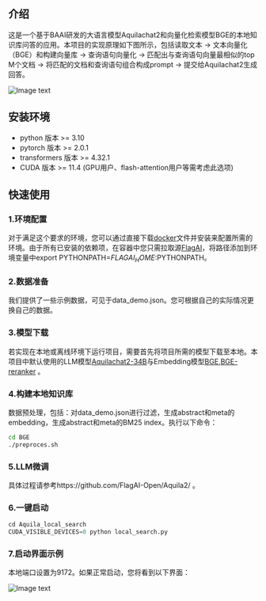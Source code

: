 ## 介绍
这是一个基于BAAI研发的大语言模型Aquilachat2和向量化检索模型BGE的本地知识库问答的应用。本项目的实现原理如下图所示，包括读取文本 -> 文本向量化（BGE）和构建向量库 -> 查询语句向量化 -> 匹配出与查询语句向量最相似的top M个文档 -> 将匹配的文档和查询语句组合构成prompt -> 提交给Aquilachat2生成回答。

![Image text](https://github.com/zll1995-nlp/Aquila2/blob/main/examples/Aquila_BGE_langchain/images/pic_1.png)

## 安装环境
* python 版本 >= 3.10
* pytorch 版本 >= 2.0.1
* transformers 版本 >= 4.32.1
* CUDA 版本 >= 11.4 (GPU用户、flash-attention用户等需考虑此选项)

## 快速使用

### 1.环境配置

对于满足这个要求的环境，您可以通过直接下载[docker](https://model.baai.ac.cn/model-detail/220119)文件并安装来配置所需的环境。由于所有已安装的依赖项，在容器中您只需拉取源[FlagAI](https://github.com/FlagAI-Open/FlagAI.git)，将路径添加到环境变量中export PYTHONPATH=$FLAGAI_HOME:$PYTHONPATH。

### 2.数据准备

我们提供了一些示例数据，可见于data_demo.json。您可根据自己的实际情况更换自己的数据。

### 3.模型下载

若实现在本地或离线环境下运行项目，需要首先将项目所需的模型下载至本地。本项目中默认使用的LLM模型[Aquilachat2-34B](https://model.baai.ac.cn/models)与Embedding模型[BGE](https://huggingface.co/BAAI/bge-large-en-v1.5),[BGE-reranker](https://huggingface.co/BAAI/bge-reranker-large) 。

### 4.构建本地知识库

数据预处理，包括：对data_demo.json进行过滤，生成abstract和meta的embedding，生成abstract和meta的BM25 index。执行以下命令：

```bash
cd BGE
./preproces.sh
```

### 5.LLM微调

具体过程请参考https://github.com/FlagAI-Open/Aquila2/ 。

### 6.一键启动

```python
cd Aquila_local_search
CUDA_VISIBLE_DEVICES=0 python local_search.py
```
### 7.启动界面示例
本地端口设置为9172。如果正常启动，您将看到以下界面：

![Image text](https://github.com/zll1995-nlp/2/blob/main/examples/Aquila_BGE_langchain/images/pic_3.png)
